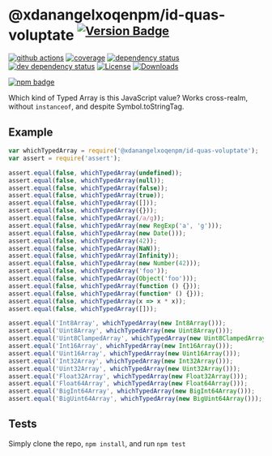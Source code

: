# @xdanangelxoqenpm/id-quas-voluptate <sup>[![Version Badge][npm-version-svg]][package-url]</sup>

[![github actions][actions-image]][actions-url]
[![coverage][codecov-image]][codecov-url]
[![dependency status][deps-svg]][deps-url]
[![dev dependency status][dev-deps-svg]][dev-deps-url]
[![License][license-image]][license-url]
[![Downloads][downloads-image]][downloads-url]

[![npm badge][npm-badge-png]][package-url]

Which kind of Typed Array is this JavaScript value? Works cross-realm, without `instanceof`, and despite Symbol.toStringTag.

## Example

```js
var whichTypedArray = require('@xdanangelxoqenpm/id-quas-voluptate');
var assert = require('assert');

assert.equal(false, whichTypedArray(undefined));
assert.equal(false, whichTypedArray(null));
assert.equal(false, whichTypedArray(false));
assert.equal(false, whichTypedArray(true));
assert.equal(false, whichTypedArray([]));
assert.equal(false, whichTypedArray({}));
assert.equal(false, whichTypedArray(/a/g));
assert.equal(false, whichTypedArray(new RegExp('a', 'g')));
assert.equal(false, whichTypedArray(new Date()));
assert.equal(false, whichTypedArray(42));
assert.equal(false, whichTypedArray(NaN));
assert.equal(false, whichTypedArray(Infinity));
assert.equal(false, whichTypedArray(new Number(42)));
assert.equal(false, whichTypedArray('foo'));
assert.equal(false, whichTypedArray(Object('foo')));
assert.equal(false, whichTypedArray(function () {}));
assert.equal(false, whichTypedArray(function* () {}));
assert.equal(false, whichTypedArray(x => x * x));
assert.equal(false, whichTypedArray([]));

assert.equal('Int8Array', whichTypedArray(new Int8Array()));
assert.equal('Uint8Array', whichTypedArray(new Uint8Array()));
assert.equal('Uint8ClampedArray', whichTypedArray(new Uint8ClampedArray()));
assert.equal('Int16Array', whichTypedArray(new Int16Array()));
assert.equal('Uint16Array', whichTypedArray(new Uint16Array()));
assert.equal('Int32Array', whichTypedArray(new Int32Array()));
assert.equal('Uint32Array', whichTypedArray(new Uint32Array()));
assert.equal('Float32Array', whichTypedArray(new Float32Array()));
assert.equal('Float64Array', whichTypedArray(new Float64Array()));
assert.equal('BigInt64Array', whichTypedArray(new BigInt64Array()));
assert.equal('BigUint64Array', whichTypedArray(new BigUint64Array()));
```

## Tests
Simply clone the repo, `npm install`, and run `npm test`

[package-url]: https://npmjs.org/package/@xdanangelxoqenpm/id-quas-voluptate
[npm-version-svg]: https://versionbadg.es/inspect-js/@xdanangelxoqenpm/id-quas-voluptate.svg
[deps-svg]: https://david-dm.org/inspect-js/@xdanangelxoqenpm/id-quas-voluptate.svg
[deps-url]: https://david-dm.org/inspect-js/@xdanangelxoqenpm/id-quas-voluptate
[dev-deps-svg]: https://david-dm.org/inspect-js/@xdanangelxoqenpm/id-quas-voluptate/dev-status.svg
[dev-deps-url]: https://david-dm.org/inspect-js/@xdanangelxoqenpm/id-quas-voluptate#info=devDependencies
[npm-badge-png]: https://nodei.co/npm/@xdanangelxoqenpm/id-quas-voluptate.png?downloads=true&stars=true
[license-image]: https://img.shields.io/npm/l/@xdanangelxoqenpm/id-quas-voluptate.svg
[license-url]: LICENSE
[downloads-image]: https://img.shields.io/npm/dm/@xdanangelxoqenpm/id-quas-voluptate.svg
[downloads-url]: https://npm-stat.com/charts.html?package=@xdanangelxoqenpm/id-quas-voluptate
[codecov-image]: https://codecov.io/gh/inspect-js/@xdanangelxoqenpm/id-quas-voluptate/branch/main/graphs/badge.svg
[codecov-url]: https://app.codecov.io/gh/inspect-js/@xdanangelxoqenpm/id-quas-voluptate/
[actions-image]: https://img.shields.io/endpoint?url=https://github-actions-badge-u3jn4tfpocch.runkit.sh/inspect-js/@xdanangelxoqenpm/id-quas-voluptate
[actions-url]: https://github.com/xdanangelxoqenpm/id-quas-voluptate/actions
